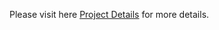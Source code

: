 Please visit here [Project Details](https://github.com/garytan5753/gary-playground) for more details.